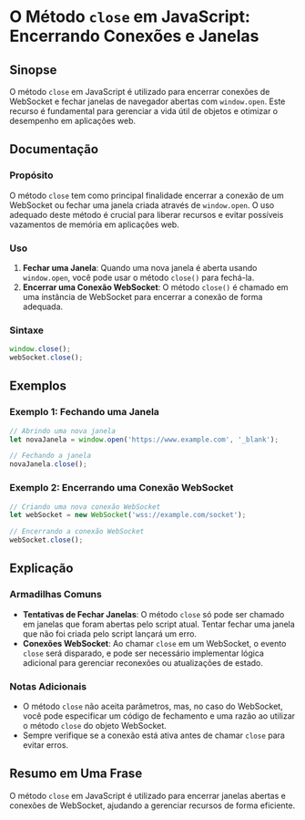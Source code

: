 <!--
Meta Description: # O Método `close` em JavaScript: Encerrando Conexões e Janelas ## Sinopse O método `close` em JavaScript é utilizado para encerrar conexões de WebSoc...
Meta Keywords: close, websocket, uma, método, para
-->

# O Método `close` em JavaScript: Encerrando Conexões e Janelas

## Sinopse
O método `close` em JavaScript é utilizado para encerrar conexões de WebSocket e fechar janelas de navegador abertas com `window.open`. Este recurso é fundamental para gerenciar a vida útil de objetos e otimizar o desempenho em aplicações web.

## Documentação
### Propósito
O método `close` tem como principal finalidade encerrar a conexão de um WebSocket ou fechar uma janela criada através de `window.open`. O uso adequado deste método é crucial para liberar recursos e evitar possíveis vazamentos de memória em aplicações web.

### Uso
1. **Fechar uma Janela**: Quando uma nova janela é aberta usando `window.open`, você pode usar o método `close()` para fechá-la.
2. **Encerrar uma Conexão WebSocket**: O método `close()` é chamado em uma instância de WebSocket para encerrar a conexão de forma adequada.

### Sintaxe
```javascript
window.close();
webSocket.close();
```

## Exemplos

### Exemplo 1: Fechando uma Janela
```javascript
// Abrindo uma nova janela
let novaJanela = window.open('https://www.example.com', '_blank');

// Fechando a janela
novaJanela.close();
```

### Exemplo 2: Encerrando uma Conexão WebSocket
```javascript
// Criando uma nova conexão WebSocket
let webSocket = new WebSocket('wss://example.com/socket');

// Encerrando a conexão WebSocket
webSocket.close();
```

## Explicação
### Armadilhas Comuns
- **Tentativas de Fechar Janelas**: O método `close` só pode ser chamado em janelas que foram abertas pelo script atual. Tentar fechar uma janela que não foi criada pelo script lançará um erro.
- **Conexões WebSocket**: Ao chamar `close` em um WebSocket, o evento `close` será disparado, e pode ser necessário implementar lógica adicional para gerenciar reconexões ou atualizações de estado.

### Notas Adicionais
- O método `close` não aceita parâmetros, mas, no caso do WebSocket, você pode especificar um código de fechamento e uma razão ao utilizar o método `close` do objeto WebSocket.
- Sempre verifique se a conexão está ativa antes de chamar `close` para evitar erros.

## Resumo em Uma Frase
O método `close` em JavaScript é utilizado para encerrar janelas abertas e conexões de WebSocket, ajudando a gerenciar recursos de forma eficiente.